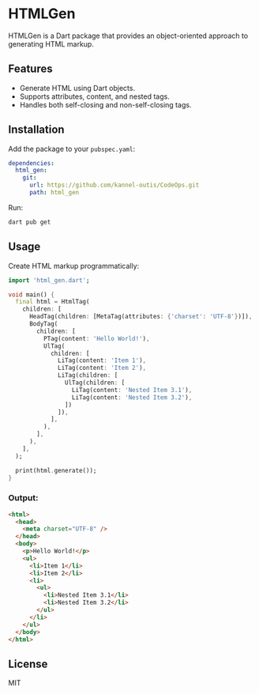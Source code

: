 # HTMLGen

HTMLGen is a Dart package that provides an object-oriented approach to generating HTML markup.

## Features

- Generate HTML using Dart objects.
- Supports attributes, content, and nested tags.
- Handles both self-closing and non-self-closing tags.

## Installation

Add the package to your `pubspec.yaml`:

```yaml
dependencies:
  html_gen:
    git:
      url: https://github.com/kannel-outis/CodeOps.git
      path: html_gen
```

Run:

```bash
dart pub get
```

## Usage

Create HTML markup programmatically:

```dart
import 'html_gen.dart';

void main() {
  final html = HtmlTag(
    children: [
      HeadTag(children: [MetaTag(attributes: {'charset': 'UTF-8'})]),
      BodyTag(
        children: [
          PTag(content: 'Hello World!'),
          UlTag(
            children: [
              LiTag(content: 'Item 1'),
              LiTag(content: 'Item 2'),
              LiTag(children: [
                UlTag(children: [
                  LiTag(content: 'Nested Item 3.1'),
                  LiTag(content: 'Nested Item 3.2'),
                ])
              ]),
            ],
          ),
        ],
      ),
    ],
  );

  print(html.generate());
}
```

### Output:

```html
<html>
  <head>
    <meta charset="UTF-8" />
  </head>
  <body>
    <p>Hello World!</p>
    <ul>
      <li>Item 1</li>
      <li>Item 2</li>
      <li>
        <ul>
          <li>Nested Item 3.1</li>
          <li>Nested Item 3.2</li>
        </ul>
      </li>
    </ul>
  </body>
</html>
```

## License

MIT

